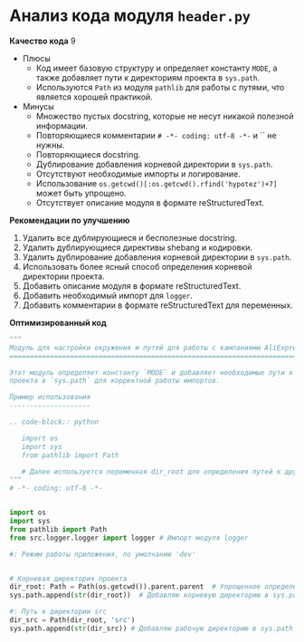 # Анализ кода модуля `header.py`

**Качество кода**
9
-  Плюсы
    - Код имеет базовую структуру и определяет константу `MODE`, а также добавляет пути к директориям проекта в `sys.path`.
    - Используются `Path` из модуля `pathlib` для работы с путями, что является хорошей практикой.
 -  Минусы
    -  Множество пустых docstring, которые не несут никакой полезной информации.
    - Повторяющиеся комментарии `# -*- coding: utf-8 -*-` и `` не нужны.
    - Повторяющиеся docstring.
    - Дублирование добавления корневой директории в `sys.path`.
    - Отсутствуют необходимые импорты и логирование.
    - Использование `os.getcwd()[:os.getcwd().rfind('hypotez')+7]` может быть упрощено.
    - Отсутствует описание модуля в формате reStructuredText.

**Рекомендации по улучшению**

1.  Удалить все дублирующиеся и бесполезные docstring.
2.  Удалить дублирующиеся директивы shebang и кодировки.
3.  Удалить дублирование добавления корневой директории в `sys.path`.
4.  Использовать более ясный способ определения корневой директории проекта.
5.  Добавить описание модуля в формате reStructuredText.
6.  Добавить необходимый импорт для `logger`.
7.  Добавить комментарии в формате reStructuredText для переменных.

**Оптимизированный код**
```python
"""
Модуль для настройки окружения и путей для работы с кампаниями AliExpress.
=========================================================================================

Этот модуль определяет константу `MODE` и добавляет необходимые пути к директориям
проекта в `sys.path` для корректной работы импортов.

Пример использования
--------------------

.. code-block:: python

   import os
   import sys
   from pathlib import Path

   # Далее используется переменная dir_root для определения путей к другим модулям
"""
# -*- coding: utf-8 -*-


import os
import sys
from pathlib import Path
from src.logger.logger import logger # Импорт модуля logger

#: Режим работы приложения, по умолчанию 'dev'


# Корневая директория проекта
dir_root: Path = Path(os.getcwd()).parent.parent  # Упрощенное определение корневой директории
sys.path.append(str(dir_root))  # Добавляю корневую директорию в sys.path

#: Путь к директории src
dir_src = Path(dir_root, 'src')
sys.path.append(str(dir_src)) # Добавляю рабочую директорию в sys.path
```
